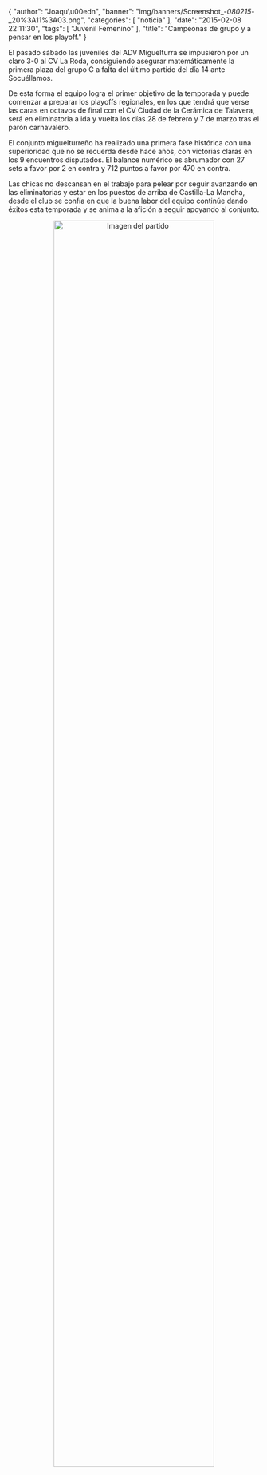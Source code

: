 {
  "author": "Joaqu\u00edn", 
  "banner": "img/banners/Screenshot_-_080215_-_20%3A11%3A03.png", 
  "categories": [
    "noticia"
  ], 
  "date": "2015-02-08 22:11:30", 
  "tags": [
    "Juvenil Femenino"
  ], 
  "title": "Campeonas de grupo y a pensar en los playoff."
}

El pasado sábado las juveniles del ADV Miguelturra se impusieron por un claro 3-0 al CV La Roda, consiguiendo asegurar matemáticamente la primera plaza del grupo C a falta del último partido del día 14 ante Socuéllamos.

De esta forma el equipo logra el primer objetivo de la temporada y puede comenzar a preparar los playoffs regionales, en los que tendrá que verse las caras en octavos de final con el CV Ciudad de la Cerámica de Talavera, será en eliminatoria a ida y vuelta los días 28 de febrero y 7 de marzo tras el parón carnavalero.

El conjunto miguelturreño ha realizado una primera fase histórica con una superioridad que no se recuerda desde hace años, con victorias claras en los 9 encuentros disputados. El balance numérico es abrumador con 27 sets a favor por 2 en contra y 712 puntos a favor por 470 en contra.

Las chicas no descansan en el trabajo para pelear por seguir avanzando en las eliminatorias y estar en los puestos de arriba de Castilla-La Mancha, desde el club se confía en que la buena labor del equipo continúe dando éxitos esta temporada y se anima a la afición a seguir apoyando al conjunto.

<center>
<a target="_new" href="http://www.advmiguelturra.org/img/banners/Screenshot%20-%20080215%20-%2020%3A11%3A03.png"> 
<img alt="Imagen del partido" width="80%" align="center" src="http://www.advmiguelturra.org/img/banners/Screenshot%20-%20080215%20-%2020%3A11%3A03.png"/> </a> </center>


